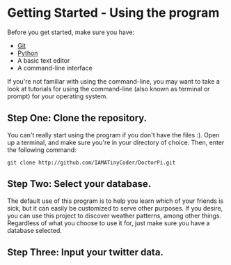 # Getting Started - Using the program

Before you get started, make sure you have:

* [Git](http://git-scm.com/downloads)
* [Python](http://www.python.org/getit/)
* A basic text editor
* A command-line interface

If you're not familiar with using the command-line, you may want to take a look at tutorials for using the command-line (also known as terminal or prompt) for your operating system.


## Step One: Clone the repository.

You can't really start using the program if you don't have the files :). Open up a terminal, and make sure you're in your directory of choice. Then, enter the following command:

```
git clone http://github.com/IAMATinyCoder/DoctorPi.git
```

## Step Two: Select your database.

The default use of this program is to help you learn which of your friends is sick, but it can easily be customized to serve other purposes. If you desire, you can use this project to discover weather patterns, among other things. Regardless of what you choose to use it for, just make sure you have a database selected.


## Step Three: Input your twitter data.
